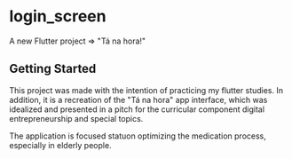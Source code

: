 # login_screen

A new Flutter project => "Tá na hora!"

## Getting Started

This project was made with the intention of practicing my flutter studies. In addition, it is a recreation of the "Tá na hora" app interface, which was idealized and presented in a pitch for the curricular component digital entrepreneurship and special topics.

The application is focused  statuon optimizing the medication process, especially in elderly people.

